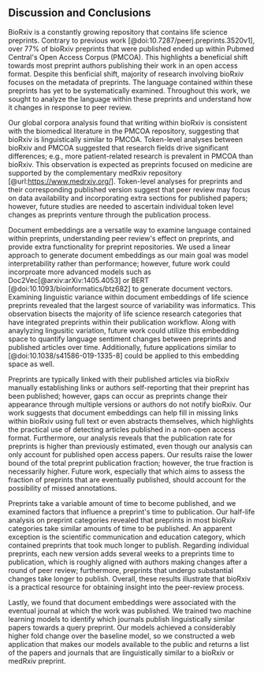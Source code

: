 ## Discussion and Conclusions

BioRxiv is a constantly growing repository that contains life science preprints.
Contrary to previous work [@doi:10.7287/peerj.preprints.3520v1], over 77% of bioRxiv preprints that were published ended up within Pubmed Central's Open Access Corpus (PMCOA).
This highlights a beneficial shift towards most preprint authors publishing their work in an open access format.
Despite this benficial shift, majority of research involving bioRxiv focuses on the metadata of preprints.
The language contained within these preprints has yet to be systematically examined.
Throughout this work, we sought to analyze the language within these preprints and understand how it changes in response to peer review.

Our global corpora analysis found that writing within bioRxiv is consistent with the biomedical literature in the PMCOA repository, suggesting that bioRxiv is linguistically similar to PMCOA.
Token-level analyses between bioRxiv and PMCOA suggested that research fields drive significant differences; e.g., more patient-related research is prevalent in PMCOA than bioRxiv.
This observation is expected as preprints focused on medicine are supported by the complementary medRxiv repository [@url:https://www.medrxiv.org/].
Token-level analyses for preprints and their corresponding published version suggest that peer review may focus on data availability and incorporating extra sections for published papers; however, future studies are needed to ascertain individual token level changes as preprints venture through the publication process.

Document embeddings are a versatile way to examine language contained within preprints, understanding peer review's effect on preprints, and provide extra functionality for preprint repositories.
We used a linear approach to generate document embeddings as our main goal was model interpretability rather than performance; however, future work could incorproate more advanced models such as Doc2Vec[@arxiv:arXiv:1405.4053] or BERT [@doi:10.1093/bioinformatics/btz682] to generate document vectors.
Examining linguistic variance within document embeddings of life science preprints revealed that the largest source of variability was informatics.
This observation bisects the majority of life science research categories that have integrated preprints within their publication workflow.
Along with anaylyzing lingusitic variation, future work could utilize this embedding space to quantify language sentiment changes between preprints and published articles over time.
Additionally, future applications similar to [@doi:10.1038/s41586-019-1335-8] could be applied to this embedding space as well.

Preprints are typically linked with their published articles via bioRxiv manually establishing links or authors self-reporting that their preprint has been published; however, gaps can occur as preprints change their appearance through multiple versions or authors do not notify bioRxiv. 
Our work suggests that document embeddings can help fill in missing links within bioRxiv using full text or even abstracts themselves, which highlights the practical use of detecting articles published in a non-open access format. 
Furthermore, our analysis reveals that the publication rate for preprints is higher than previously estimated, even though our analysis can only account for published open access papers.
Our results raise the lower bound of the total preprint publication fraction; however, the true fraction is necessarily higher.
Future work, especially that which aims to assess the fraction of preprints that are eventually published, should account for the possibility of missed annotations.

Preprints take a variable amount of time to become published, and we examined factors that influence a preprint's time to publication.
Our half-life analysis on preprint categories revealed that preprints in most bioRxiv categories take similar amounts of time to be published.
An apparent exception is the scientific communication and education category, which contained preprints that took much longer to publish.
Regarding individual preprints, each new version adds several weeks to a preprints time to publication, which is roughly aligned with authors making changes after a round of peer review; furthermore, preprints that undergo substantial changes take longer to publish.
Overall, these results illustrate that bioRxiv is a practical resource for obtaining insight into the peer-review process.

Lastly, we found that document embeddings were associated with the eventual journal at which the work was published.
We trained two machine learning models to identify which journals publish linguistically similar papers towards a query preprint.
Our models achieved a considerably higher fold change over the baseline model, so we constructed a web application that makes our models available to the public and returns a list of the papers and journals that are linguistically similar to a bioRxiv or medRxiv preprint.
